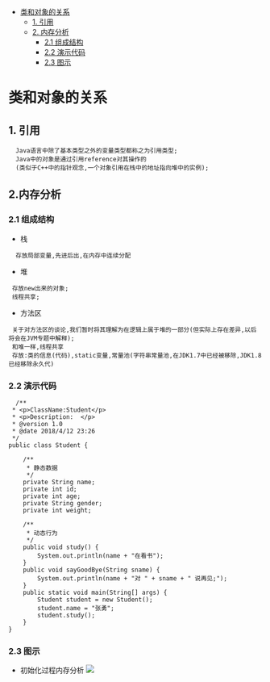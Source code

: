 <!-- GFM-TOC -->
* [类和对象的关系](#类和对象的关系)
    * [1. 引用](#1-引用)
    * [2. 内存分析](#2-内存分析)
      * [2.1 组成结构](#21-组成结构)
      * [2.2 演示代码](#22-演示代码)
      * [2.3 图示](#23-图示)
<!-- GFM-TOC -->

# 类和对象的关系
## 1. 引用
```
  Java语言中除了基本类型之外的变量类型都称之为引用类型;
  Java中的对象是通过引用reference对其操作的
  (类似于C++中的指针观念,一个对象引用在栈中的地址指向堆中的实例);
```
## 2.内存分析
### 2.1 组成结构
 - 栈
```
  存放局部变量,先进后出,在内存中连续分配
```
 - 堆
```
 存放new出来的对象;
 线程共享;
```
 - 方法区
```
 关于对方法区的谈论,我们暂时将其理解为在逻辑上属于堆的一部分(但实际上存在差异,以后将会在JVM专题中解释);
 和堆一样,线程共享
 存放:类的信息(代码),static变量,常量池(字符串常量池,在JDK1.7中已经被移除,JDK1.8已经移除永久代)
```
### 2.2 演示代码
```
  /**
 * <p>ClassName:Student</p>
 * <p>Description:	</p>
 * @version 1.0
 * @date 2018/4/12 23:26
 */
public class Student {

    /**
     * 静态数据
     */
    private String name;
    private int id;
    private int age;
    private String gender;
    private int weight;

    /**
     * 动态行为
     */
    public void study() {
        System.out.println(name + "在看书");
    }
    public void sayGoodBye(String sname) {
        System.out.println(name + "对 " + sname + " 说再见;");
    }
    public static void main(String[] args) {
        Student student = new Student();
        student.name = "张勇";
        student.study();
    }
}
```
### 2.3 图示
 - 初始化过程内存分析
 ![](https://github.com/553899811/NewBie-Plan/blob/master/Java%E5%9F%BA%E7%A1%80/Java-%E9%9D%A2%E5%90%91%E5%AF%B9%E8%B1%A1/img/init.png)

